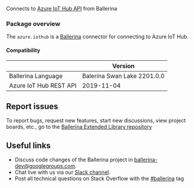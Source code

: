 Connects to [Azure IoT Hub API](https://azure.microsoft.com/en-us/services/iot-hub/) from Ballerina

### Package overview
The `azure.iothub` is a [Ballerina](https://ballerina.io/) connector for connecting to Azure IoT Hub.

#### Compatibility
|                               | Version                  |
|-------------------------------|--------------------------|
| Ballerina Language            | Balerina Swan Lake 2201.0.0|
| Azure IoT Hub REST API        | 2019-11-04               |

## Report issues
To report bugs, request new features, start new discussions, view project boards, etc., go to the [Ballerina Extended Library repository](https://github.com/ballerina-platform/ballerina-extended-library)

## Useful links
- Discuss code changes of the Ballerina project in [ballerina-dev@googlegroups.com](mailto:ballerina-dev@googlegroups.com).
- Chat live with us via our [Slack channel](https://ballerina.io/community/slack/).
- Post all technical questions on Stack Overflow with the [#ballerina](https://stackoverflow.com/questions/tagged/ballerina) tag
